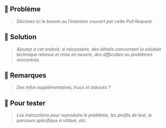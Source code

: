 ## :unicorn: Problème
> _Décrivez ici le besoin ou l'intention couvert par cette Pull Request._

## :robot: Solution
> _Ajoutez à cet endroit, si nécessaire, des détails concernant la solution technique retenue et mise en oeuvre, des difficultés ou problèmes rencontrés._

## :rainbow: Remarques
> _Des infos supplémentaires, trucs et astuces ?_

## :100: Pour tester
> _Les instructions pour reproduire le problème, les profils de test, le parcours spécifique à utiliser, etc._
